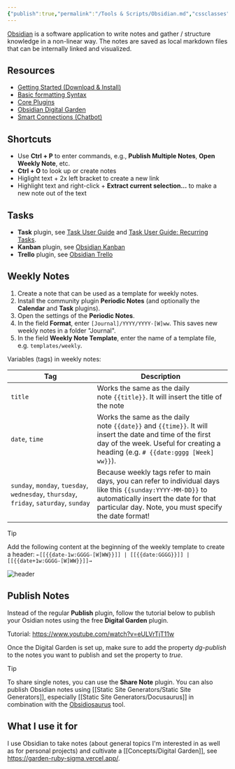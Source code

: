 ```yaml
---
{"publish":true,"permalink":"/Tools & Scripts/Obsidian.md","cssclasses":""}
---
```



[Obsidian](https://obsidian.md/) is a software application to write notes and gather / structure knowledge in a non-linear way. The notes are saved as local markdown files that can be internally linked and visualized.

## Resources

- [Getting Started (Download & Install)](https://help.obsidian.md/Getting+started/Download+and+install+Obsidian)
- [Basic formatting Syntax](https://help.obsidian.md/Editing+and+formatting/Basic+formatting+syntax)
- [Core Plugins](https://help.obsidian.md/Plugins/Core+plugins)
- [Obsidian Digital Garden](https://dg-docs.ole.dev/)
- [Smart Connections (Chatbot)](https://github.com/brianpetro/obsidian-smart-connections)

## Shortcuts

- Use **Ctrl + P** to enter commands, e.g., **Publish Multiple Notes**, **Open Weekly Note**, etc.
- **Ctrl + O** to look up or create notes
- Higlight text + 2x left bracket to create a new link
- Highlight text and right-click + **Extract current selection...** to make a new note out of the text

## Tasks

- **Task** plugin, see [Task User Guide](https://publish.obsidian.md/tasks/) and [Task User Guide: Recurring Tasks](https://publish.obsidian.md/tasks/Getting+Started/Recurring+Tasks).
- **Kanban** plugin, see [Obsidian Kanban](https://github.com/mgmeyers/obsidian-kanban)
- **Trello** plugin, see [Obsidian Trello](https://github.com/nathonius/obsidian-trello)
 
## Weekly Notes

1. Create a note that can be used as a template for weekly notes.
2. Install the community plugin **Periodic Notes** (and optionally the **Calendar** and **Task** plugins).
3. Open the settings of the **Periodic Notes**.
4. In the field **Format**, enter `[Journal]/YYYY/YYYY-[W]ww`. This saves new weekly notes in a folder "Journal". 
5. In the field **Weekly Note Template**, enter  the name of a template file, e.g. `templates/weekly`.

Variables (tags) in weekly notes:

| Tag                                  | Description                                                                                                                                                                                                  |
| -------------------------------------| ------------------------------------------------------------------------------------------------------------------------------------------------------------------------------------------------------------ |
| `title`                               | Works the same as the daily note `{{title}}`. It will insert the title of the note                                                                                                                           |
| `date`, `time`                         | Works the same as the daily note `{{date}}` and `{{time}}`. It will insert the date and time of the first day of the week. Useful for creating a heading (e.g. `# {{date:gggg [Week] ww}}`).                 |
| `sunday`, `monday`, `tuesday`, <br>`wednesday`, `thursday`, <br>`friday`, `saturday`, `sunday` | Because weekly tags refer to main days, you can refer to individual days like this `{{sunday:YYYY-MM-DD}}` to automatically insert the date for that particular day. Note, you must specify the date format! |

>[!tip] 
>Add the following content at the beginning of the weekly template to create a header:
>`←[[{{date-1w:GGGG-[W]WW}}]] | [[{{date:GGGG}}]] | [[{{date+1w:GGGG-[W]WW}}]]→`
>
>![header](https://forum.obsidian.md/uploads/default/optimized/3X/6/1/6128f201bdd6af5b1d0d0fa0a28e83afd492df1e_2_690x254.jpeg)

## Publish Notes

Instead of the regular **Publish** plugin, follow the tutorial below to publish your Osidian notes using the free **Digital Garden** plugin.

Tutorial:
https://www.youtube.com/watch?v=eULVrTjT11w

Once the Digital Garden is set up, make sure to add the property *dg-publish* to the notes you want to publish and set the property to *true*.

> [!tip]
> To share single notes, you can use the **Share Note** plugin.
> You can also publish Obsidian notes using [[Static Site Generators/Static Site Generators]], especially [[Static Site Generators/Docusaurus]] in combination with the [Obsidiosaurus](https://mdxjs.com/docs/getting-started/) tool.

## What I use it for

I use Obsidian to take notes (about general topics I'm interested in as well as for personal projects) and cultivate a [[Concepts/Digital Garden]], see https://garden-ruby-sigma.vercel.app/.
